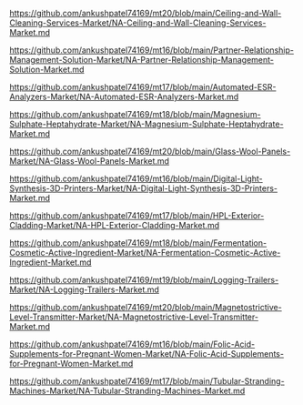 <p><a href="https://github.com/ankushpatel74169/mt20/blob/main/Ceiling-and-Wall-Cleaning-Services-Market/NA-Ceiling-and-Wall-Cleaning-Services-Market.md">https://github.com/ankushpatel74169/mt20/blob/main/Ceiling-and-Wall-Cleaning-Services-Market/NA-Ceiling-and-Wall-Cleaning-Services-Market.md</a></p><p><a href="https://github.com/ankushpatel74169/mt16/blob/main/Partner-Relationship-Management-Solution-Market/NA-Partner-Relationship-Management-Solution-Market.md">https://github.com/ankushpatel74169/mt16/blob/main/Partner-Relationship-Management-Solution-Market/NA-Partner-Relationship-Management-Solution-Market.md</a></p><p><a href="https://github.com/ankushpatel74169/mt17/blob/main/Automated-ESR-Analyzers-Market/NA-Automated-ESR-Analyzers-Market.md">https://github.com/ankushpatel74169/mt17/blob/main/Automated-ESR-Analyzers-Market/NA-Automated-ESR-Analyzers-Market.md</a></p><p><a href="https://github.com/ankushpatel74169/mt18/blob/main/Magnesium-Sulphate-Heptahydrate-Market/NA-Magnesium-Sulphate-Heptahydrate-Market.md">https://github.com/ankushpatel74169/mt18/blob/main/Magnesium-Sulphate-Heptahydrate-Market/NA-Magnesium-Sulphate-Heptahydrate-Market.md</a></p><p><a href="https://github.com/ankushpatel74169/mt20/blob/main/Glass-Wool-Panels-Market/NA-Glass-Wool-Panels-Market.md">https://github.com/ankushpatel74169/mt20/blob/main/Glass-Wool-Panels-Market/NA-Glass-Wool-Panels-Market.md</a></p><p><a href="https://github.com/ankushpatel74169/mt16/blob/main/Digital-Light-Synthesis-3D-Printers-Market/NA-Digital-Light-Synthesis-3D-Printers-Market.md">https://github.com/ankushpatel74169/mt16/blob/main/Digital-Light-Synthesis-3D-Printers-Market/NA-Digital-Light-Synthesis-3D-Printers-Market.md</a></p><p><a href="https://github.com/ankushpatel74169/mt17/blob/main/HPL-Exterior-Cladding-Market/NA-HPL-Exterior-Cladding-Market.md">https://github.com/ankushpatel74169/mt17/blob/main/HPL-Exterior-Cladding-Market/NA-HPL-Exterior-Cladding-Market.md</a></p><p><a href="https://github.com/ankushpatel74169/mt18/blob/main/Fermentation-Cosmetic-Active-Ingredient-Market/NA-Fermentation-Cosmetic-Active-Ingredient-Market.md">https://github.com/ankushpatel74169/mt18/blob/main/Fermentation-Cosmetic-Active-Ingredient-Market/NA-Fermentation-Cosmetic-Active-Ingredient-Market.md</a></p><p><a href="https://github.com/ankushpatel74169/mt19/blob/main/Logging-Trailers-Market/NA-Logging-Trailers-Market.md">https://github.com/ankushpatel74169/mt19/blob/main/Logging-Trailers-Market/NA-Logging-Trailers-Market.md</a></p><p><a href="https://github.com/ankushpatel74169/mt20/blob/main/Magnetostrictive-Level-Transmitter-Market/NA-Magnetostrictive-Level-Transmitter-Market.md">https://github.com/ankushpatel74169/mt20/blob/main/Magnetostrictive-Level-Transmitter-Market/NA-Magnetostrictive-Level-Transmitter-Market.md</a></p><p><a href="https://github.com/ankushpatel74169/mt16/blob/main/Folic-Acid-Supplements-for-Pregnant-Women-Market/NA-Folic-Acid-Supplements-for-Pregnant-Women-Market.md">https://github.com/ankushpatel74169/mt16/blob/main/Folic-Acid-Supplements-for-Pregnant-Women-Market/NA-Folic-Acid-Supplements-for-Pregnant-Women-Market.md</a></p><p><a href="https://github.com/ankushpatel74169/mt17/blob/main/Tubular-Stranding-Machines-Market/NA-Tubular-Stranding-Machines-Market.md">https://github.com/ankushpatel74169/mt17/blob/main/Tubular-Stranding-Machines-Market/NA-Tubular-Stranding-Machines-Market.md</a></p>
